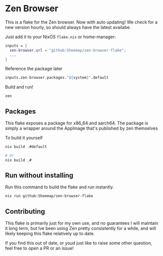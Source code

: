 # Zen Browser

This is a flake for the Zen browser. Now with auto updating! We check for a new version hourly, so should always have the latest availabe.

Just add it to your NixOS `flake.nix` or home-manager:

```nix
inputs = {
  zen-browser.url = "github:Sheemap/zen-browser-flake";
  ...
}
```

Reference the package later
```nix
inputs.zen-browser.packages."${system}".default
```

Build and run!
```bash
zen
```



## Packages
This flake exposes a package for x86_64 and aarch64. The package is simply a wrapper around the AppImage that's published by zen themselves

To build it yourself
```bash
nix build .#default

# Or
nix build .#
```

## Run without installing
Run this command to build the flake and run instantly.
```bash
nix run github:Sheemap/zen-browser-flake
```

## Contributing
This flake is primarily just for my own use, and no guarantees I will maintain it long term, but Ive been using Zen pretty consistently for a while, and will likely keeping this flake relatively up to date.

If you find this out of date, or youd just like to raise some other question, feel free to open a PR or an issue!
